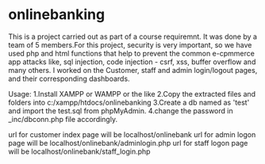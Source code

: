 # onlinebanking
This is a project carried out as part of a course requiremnt. It was done by a team of 5 members.For this project, security is very important, so we have used php and html functions that help to prevent the common e-cpmmerce app attacks like, sql injection, code injection - csrf, xss, buffer overflow and many others.
I worked on the Customer, staff and admin login/logout pages, and their corresponding dashboards.

Usage:
1.Install XAMPP or WAMPP or the like
2.Copy the extracted files and folders into c:/xampp/htdocs/onlinebanking
3.Create a db named as 'test' and import the test.sql from phpMyAdmin.
4.change the password in _inc/dbconn.php file accordingly.

url for customer index page will be localhost/onlinebank
url for admin logon page will be localhost/onlinebank/adminlogin.php
url for staff logon page will be localhost/onlinebank/staff_login.php
